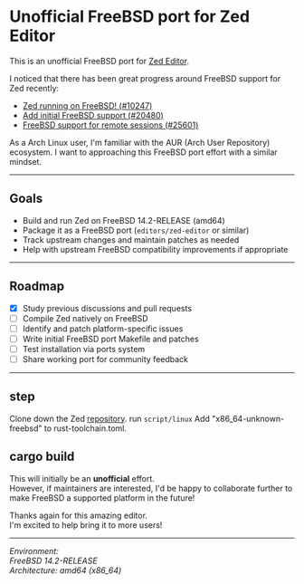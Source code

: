 # Unofficial FreeBSD port for Zed Editor

This is an unofficial FreeBSD port for [Zed Editor](https://github.com/zed-industries/zed).

I noticed that there has been great progress around FreeBSD support for Zed recently:

- [Zed running on FreeBSD! (#10247)](https://github.com/zed-industries/zed/discussions/10247)
- [Add initial FreeBSD support (#20480)](https://github.com/zed-industries/zed/pull/20480)
- [FreeBSD support for remote sessions (#25601)](https://github.com/zed-industries/zed/discussions/25601)

As a Arch Linux user, I'm familiar with the AUR (Arch User Repository) ecosystem.
I want to approaching this FreeBSD port effort with a similar mindset.

---

## Goals

- Build and run Zed on FreeBSD 14.2-RELEASE (amd64)
- Package it as a FreeBSD port (`editors/zed-editor` or similar)
- Track upstream changes and maintain patches as needed
- Help with upstream FreeBSD compatibility improvements if appropriate

---

## Roadmap

- [x] Study previous discussions and pull requests
- [ ] Compile Zed natively on FreeBSD
- [ ] Identify and patch platform-specific issues
- [ ] Write initial FreeBSD port Makefile and patches
- [ ] Test installation via ports system
- [ ] Share working port for community feedback

---

## step

Clone down the Zed [repository](https://github.com/zed-industries/zed).
run `script/linux`
Add "x86_64-unknown-freebsd" to rust-toolchain.toml.

cargo build
---

This will initially be an **unofficial** effort.  
However, if maintainers are interested, I'd be happy to collaborate further to make FreeBSD a supported platform in the future!

Thanks again for this amazing editor.  
I'm excited to help bring it to more users!

---

*Environment:  
FreeBSD 14.2-RELEASE  
Architecture: amd64 (x86_64)*

